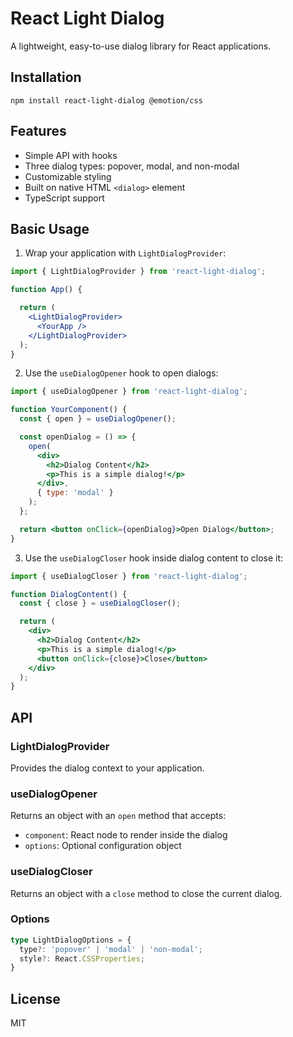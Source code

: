 # React Light Dialog

A lightweight, easy-to-use dialog library for React applications.

## Installation

```
npm install react-light-dialog @emotion/css
```

## Features

- Simple API with hooks
- Three dialog types: popover, modal, and non-modal
- Customizable styling
- Built on native HTML `<dialog>` element
- TypeScript support

## Basic Usage

1. Wrap your application with `LightDialogProvider`:

```jsx
import { LightDialogProvider } from 'react-light-dialog';

function App() {

  return (
    <LightDialogProvider>
      <YourApp />
    </LightDialogProvider>
  );
}
```

2. Use the `useDialogOpener` hook to open dialogs:

```jsx
import { useDialogOpener } from 'react-light-dialog';

function YourComponent() {
  const { open } = useDialogOpener();

  const openDialog = () => {
    open(
      <div>
        <h2>Dialog Content</h2>
        <p>This is a simple dialog!</p>
      </div>,
      { type: 'modal' }
    );
  };

  return <button onClick={openDialog}>Open Dialog</button>;
}
```

3. Use the `useDialogCloser` hook inside dialog content to close it:

```jsx
import { useDialogCloser } from 'react-light-dialog';

function DialogContent() {
  const { close } = useDialogCloser();

  return (
    <div>
      <h2>Dialog Content</h2>
      <p>This is a simple dialog!</p>
      <button onClick={close}>Close</button>
    </div>
  );
}
```


## API

### LightDialogProvider

Provides the dialog context to your application.

### useDialogOpener

Returns an object with an `open` method that accepts:
- `component`: React node to render inside the dialog
- `options`: Optional configuration object

### useDialogCloser

Returns an object with a `close` method to close the current dialog.

### Options

```typescript
type LightDialogOptions = {
  type?: 'popover' | 'modal' | 'non-modal';
  style?: React.CSSProperties;
}
```

## License

MIT